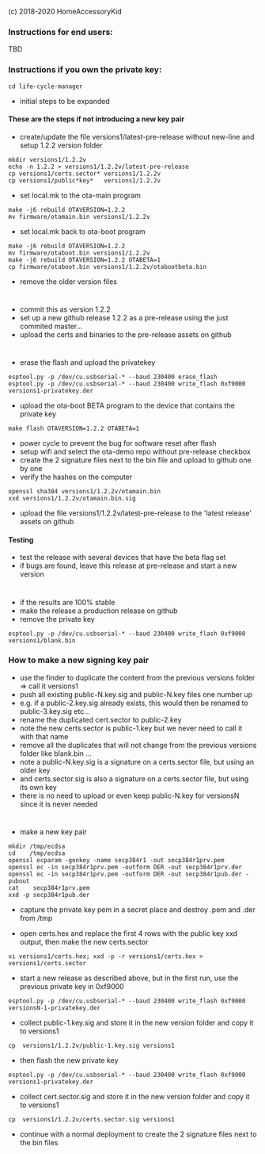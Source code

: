 (c) 2018-2020 HomeAccessoryKid

### Instructions for end users:
TBD

### Instructions if you own the private key:
```
cd life-cycle-manager
```
- initial steps to be expanded

#### These are the steps if not introducing a new key pair
- create/update the file versions1/latest-pre-release without new-line and setup 1.2.2 version folder
```
mkdir versions1/1.2.2v
echo -n 1.2.2 > versions1/1.2.2v/latest-pre-release
cp versions1/certs.sector* versions1/1.2.2v
cp versions1/public*key*   versions1/1.2.2v
```
- set local.mk to the ota-main program
```
make -j6 rebuild OTAVERSION=1.2.2
mv firmware/otamain.bin versions1/1.2.2v
```
- set local.mk back to ota-boot program
```
make -j6 rebuild OTAVERSION=1.2.2
mv firmware/otaboot.bin versions1/1.2.2v
make -j6 rebuild OTAVERSION=1.2.2 OTABETA=1
cp firmware/otaboot.bin versions1/1.2.2v/otabootbeta.bin
```
- remove the older version files
#
- commit this as version 1.2.2  
- set up a new github release 1.2.2 as a pre-release using the just commited master...  
- upload the certs and binaries to the pre-release assets on github  
#
- erase the flash and upload the privatekey
```
esptool.py -p /dev/cu.usbserial-* --baud 230400 erase_flash 
esptool.py -p /dev/cu.usbserial-* --baud 230400 write_flash 0xf9000 versions1-privatekey.der
```
- upload the ota-boot BETA program to the device that contains the private key
```
make flash OTAVERSION=1.2.2 OTABETA=1
```
- power cycle to prevent the bug for software reset after flash  
- setup wifi and select the ota-demo repo without pre-release checkbox  
- create the 2 signature files next to the bin file and upload to github one by one  
- verify the hashes on the computer  
```
openssl sha384 versions1/1.2.2v/otamain.bin
xxd versions1/1.2.2v/otamain.bin.sig
```

- upload the file versions1/1.2.2v/latest-pre-release to the 'latest release' assets on github

#### Testing

- test the release with several devices that have the beta flag set  
- if bugs are found, leave this release at pre-release and start a new version
#
- if the results are 100% stable  
- make the release a production release on github  
- remove the private key  
```
esptool.py -p /dev/cu.usbserial-* --baud 230400 write_flash 0xf9000 versions1/blank.bin
```


### How to make a new signing key pair

- use the finder to duplicate the content from the previous versions folder => call it versions1  
- push all existing public-N.key.sig and public-N.key files one number up  
- e.g. if a public-2.key.sig already exists, this would then be renamed to public-3.key.sig etc...  
- rename the duplicated cert.sector to public-2.key
- note the new certs.sector is public-1.key but we never need to call it with that name  
- remove all the duplicates that will not change from the previous versions folder like blank.bin ...  
- note a public-N.key.sig is a signature on a certs.sector file, but using an older key  
- and certs.sector.sig is also a signature on a certs.sector file, but using its own key  
- there is no need to upload or even keep public-N.key for versionsN since it is never needed  
#
- make a new key pair
```
mkdir /tmp/ecdsa
cd    /tmp/ecdsa
openssl ecparam -genkey -name secp384r1 -out secp384r1prv.pem
openssl ec -in secp384r1prv.pem -outform DER -out secp384r1prv.der
openssl ec -in secp384r1prv.pem -outform DER -out secp384r1pub.der -pubout
cat    secp384r1prv.pem
xxd -p secp384r1pub.der
```
- capture the private key pem in a secret place and destroy .pem and .der from /tmp

- open certs.hex and replace the first 4 rows with the public key xxd output, then make the new certs.sector
```
vi versions1/certs.hex; xxd -p -r versions1/certs.hex > versions1/certs.sector
```
- start a new release as described above, but in the first run, use the previous private key in 0xf9000
```
esptool.py -p /dev/cu.usbserial-* --baud 230400 write_flash 0xf9000 versionsN-1-privatekey.der
```
- collect public-1.key.sig and store it in the new version folder and copy it to versions1
```
cp  versions1/1.2.2v/public-1.key.sig versions1
```
- then flash the new private key
```
esptool.py -p /dev/cu.usbserial-* --baud 230400 write_flash 0xf9000 versions1-privatekey.der
```
- collect cert.sector.sig and store it in the new version folder and copy it to versions1 
```
cp  versions1/1.2.2v/certs.sector.sig versions1
```
- continue with a normal deployment to create the 2 signature files next to the bin files
